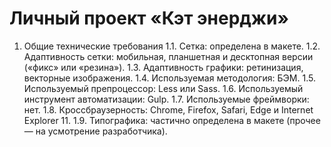 # Личный проект «Кэт энерджи» 
1. Общие технические требования
1.1. Сетка: определена в макете.
1.2. Адаптивность сетки: мобильная, планшетная и десктопная версии («фикс» или «резина»).
1.3. Адаптивность графики: ретинизация, векторные изображения.
1.4. Используемая методология: БЭМ.
1.5. Используемый препроцессор: Less или Sass.
1.6. Используемый инструмент автоматизации: Gulp.
1.7. Используемые фреймворки: нет.
1.8. Кроссбраузерность: Chrome, Firefox, Safari, Edge и Internet Explorer 11.
1.9. Типографика: частично определена в макете (прочее — на усмотрение разработчика).
